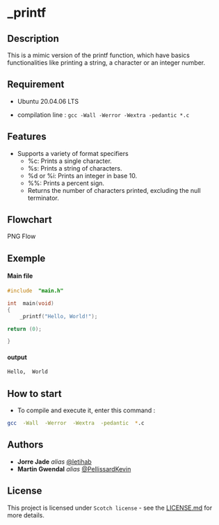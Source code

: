 
# _printf


## Description

This is a mimic version of the printf function, which have basics functionalities like printing a string, a character or an integer number.

## Requirement

- Ubuntu 20.04.06 LTS

- compilation line : ```gcc -Wall -Werror -Wextra -pedantic *.c```

## Features

- Supports a variety of format specifiers
    - %c: Prints a single character.
    - %s: Prints a string of characters.
    - %d or %i: Prints an integer in base 10.
    - %%: Prints a percent sign.
    - Returns the number of characters printed, excluding the null terminator.

## Flowchart

PNG Flow

## Exemple

#### Main file
```c
#include  "main.h"

int  main(void)
{
    _printf("Hello, World!");

return (0);

}
```

#### output

```sh
Hello,  World
```

## How to start

- To compile and execute it, enter this command :

```Bash
gcc  -Wall  -Werror  -Wextra  -pedantic  *.c
```




## Authors

*  **Jorre Jade**  _alias_ [@letihab](https://github.com/letihab)
*  **Martin Gwendal**  _alias_ [@PellissardKevin](https://github.com/PellissardKevin)

## License

This project is licensed under ``Scotch license`` - see the [LICENSE.md](LICENSE.md) for more details.

